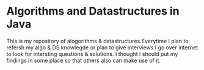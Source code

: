 # Algorithms and Datastructures in Java
This is my repository of alogorithms & datastructures.Everytime I plan to refersh my algo & DS knowlegde or plan to give interviews I go over internet to look for intersting questions & solutions.
I thought I should put my findings in some place so that others also can make use of it.
